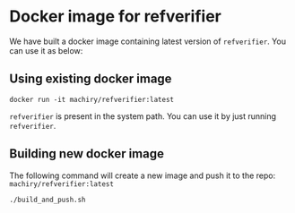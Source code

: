 # Docker image for refverifier

We have built a docker image containing latest version of `refverifier`. You can use it as below:

## Using existing docker image
```
docker run -it machiry/refverifier:latest
```

`refverifier` is present in the system path. You can use it by just running `refverifier`.

## Building new docker image

The following command will create a new image and push it to the repo: `machiry/refverifier:latest`

```
./build_and_push.sh
```
